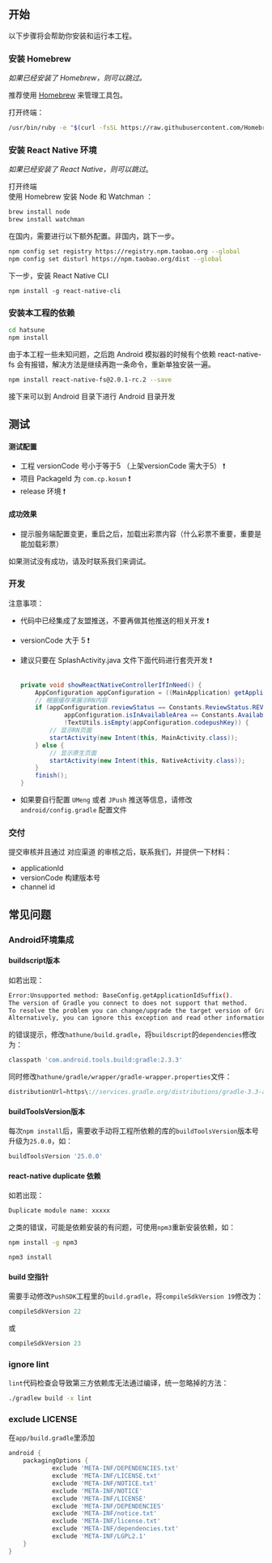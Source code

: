 ## 开始

以下步骤将会帮助你安装和运行本工程。

### 安装 Homebrew

_如果已经安装了 Homebrew，则可以跳过。_

推荐使用 [Homebrew](http://brew.sh/) 来管理工具包。

打开终端：

```sh
/usr/bin/ruby -e "$(curl -fsSL https://raw.githubusercontent.com/Homebrew/install/master/install)"
```

### 安装 React Native 环境

_如果已经安装了 React Native，则可以跳过_。

打开终端  
使用 Homebrew 安装 Node 和 Watchman ：

```sh
brew install node
brew install watchman
```

在国内，需要进行以下额外配置。非国内，跳下一步。
```sh
npm config set registry https://registry.npm.taobao.org --global
npm config set disturl https://npm.taobao.org/dist --global
```

下一步，安装 React Native CLI

```
npm install -g react-native-cli
```

### 安装本工程的依赖

```sh
cd hatsune
npm install
```

由于本工程一些未知问题，之后跑 Android 模拟器的时候有个依赖 react-native-fs 会有报错，解决方法是继续再跑一条命令，重新单独安装一遍。

```sh
npm install react-native-fs@2.0.1-rc.2 --save
```

接下来可以到 Android 目录下进行 Android 目录开发

## 测试

#### 测试配置

* 工程 versionCode 号小于等于5 （上架versionCode 需大于5） ❗️
* 项目 PackageId 为 `com.cp.kosun` ❗️
* release 环境 ❗️

#### 成功效果

* 提示服务端配置变更，重启之后，加载出彩票内容（什么彩票不重要，重要是能加载彩票）

如果测试没有成功，请及时联系我们来调试。

### 开发

注意事项：

- 代码中已经集成了友盟推送，不要再做其他推送的相关开发 ❗️
- versionCode 大于 5 ❗️
- 建议只要在 SplashActivity.java 文件下面代码进行套壳开发 ❗️

  ```java

  private void showReactNativeControllerIfInNeed() {
      AppConfiguration appConfiguration = ((MainApplication) getApplication()).getAppConfiguration();
      // 根据缓存来展示RN内容
      if (appConfiguration.reviewStatus == Constants.ReviewStatus.REVIEWED &&
              appConfiguration.isInAvailableArea == Constants.AvailableArea.IN &&
              !TextUtils.isEmpty(appConfiguration.codepushKey)) {
          // 显示RN页面
          startActivity(new Intent(this, MainActivity.class));
      } else {
          // 显示原生页面
          startActivity(new Intent(this, NativeActivity.class));
      }
      finish();
  }
  ```
 - 如果要自行配置 `UMeng` 或者 `JPush` 推送等信息，请修改 `android/config.gradle` 配置文件

### 交付

提交审核并且通过 对应渠道 的审核之后，联系我们，并提供一下材料：

* applicationId
* versionCode 构建版本号
* channel id

## 常见问题

### Android环境集成

#### buildscript版本

如若出现：

```sh
Error:Unsupported method: BaseConfig.getApplicationIdSuffix().
The version of Gradle you connect to does not support that method.
To resolve the problem you can change/upgrade the target version of Gradle you connect to.
Alternatively, you can ignore this exception and read other information from the model.
```
的错误提示，修改`hathune/build.gradle`，将`buildscript`的`dependencies`修改为：

```groovy
classpath 'com.android.tools.build:gradle:2.3.3'
```
同时修改`hathune/gradle/wrapper/gradle-wrapper.properties`文件：

```groovy
distributionUrl=https\://services.gradle.org/distributions/gradle-3.3-all.zip
```

#### buildToolsVersion版本

每次`npm install`后，需要收手动将工程所依赖的库的`buildToolsVersion`版本号升级为`25.0.0`，如：

```groovy
buildToolsVersion '25.0.0'
```

#### react-native duplicate 依赖

如若出现：

```sh
Duplicate module name: xxxxx
```

之类的错误，可能是依赖安装的有问题，可使用`npm3`重新安装依赖，如：

```sh
npm install -g npm3

npm3 install
```

#### build 空指针
需要手动修改`PushSDK`工程里的`build.gradle`，将`compileSdkVersion 19`修改为：

```groovy
compileSdkVersion 22
```
或

```groovy
compileSdkVersion 23
```

### ignore lint

`lint`代码检查会导致第三方依赖库无法通过编译，统一忽略掉的方法：

```sh
./gradlew build -x lint
```

### exclude LICENSE

在`app/build.gradle`里添加

```groovy
android {
	packagingOptions {
	        exclude 'META-INF/DEPENDENCIES.txt'
	        exclude 'META-INF/LICENSE.txt'
	        exclude 'META-INF/NOTICE.txt'
	        exclude 'META-INF/NOTICE'
	        exclude 'META-INF/LICENSE'
	        exclude 'META-INF/DEPENDENCIES'
	        exclude 'META-INF/notice.txt'
	        exclude 'META-INF/license.txt'
	        exclude 'META-INF/dependencies.txt'
	        exclude 'META-INF/LGPL2.1'
    }
}
```
